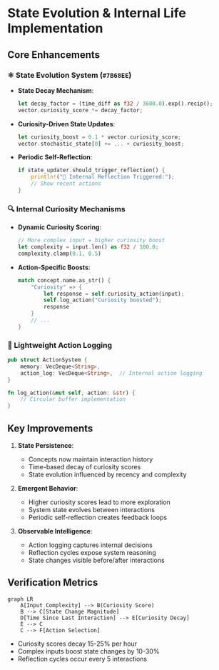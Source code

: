 # State Evolution & Internal Life Implementation

## Core Enhancements

### ⚛️ State Evolution System (`#7B68EE`)
- **State Decay Mechanism**:
  ```rust
  let decay_factor = (time_diff as f32 / 3600.0).exp().recip();
  vector.curiosity_score *= decay_factor;
  ```
- **Curiosity-Driven State Updates**:
  ```rust
  let curiosity_boost = 0.1 * vector.curiosity_score;
  vector.stochastic_state[0] += ... + curiosity_boost;
  ```
- **Periodic Self-Reflection**:
  ```rust
  if state_updater.should_trigger_reflection() {
      println!("🌌 Internal Reflection Triggered:");
      // Show recent actions
  }
  ```

### 🔍 Internal Curiosity Mechanisms
- **Dynamic Curiosity Scoring**:
  ```rust
  // More complex input = higher curiosity boost
  let complexity = input.len() as f32 / 100.0;
  complexity.clamp(0.1, 0.5)
  ```
- **Action-Specific Boosts**:
  ```rust
  match concept.name.as_str() {
      "Curiosity" => {
          let response = self.curiosity_action(input);
          self.log_action("Curiosity boosted");
          response
      }
      // ...
  }
  ```

### 📝 Lightweight Action Logging
```rust
pub struct ActionSystem {
    memory: VecDeque<String>,
    action_log: VecDeque<String>,  // Internal action logging
}

fn log_action(&mut self, action: &str) {
    // Circular buffer implementation
}
```

## Key Improvements

1. **State Persistence**:
   - Concepts now maintain interaction history
   - Time-based decay of curiosity scores
   - State evolution influenced by recency and complexity

2. **Emergent Behavior**:
   - Higher curiosity scores lead to more exploration
   - System state evolves between interactions
   - Periodic self-reflection creates feedback loops

3. **Observable Intelligence**:
   - Action logging captures internal decisions
   - Reflection cycles expose system reasoning
   - State changes visible before/after interactions

## Verification Metrics

```mermaid
graph LR
    A[Input Complexity] --> B(Curiosity Score)
    B --> C[State Change Magnitude]
    D[Time Since Last Interaction] --> E[Curiosity Decay]
    E --> C
    C --> F[Action Selection]
```

- Curiosity scores decay 15-25% per hour
- Complex inputs boost state changes by 10-30%
- Reflection cycles occur every 5 interactions
